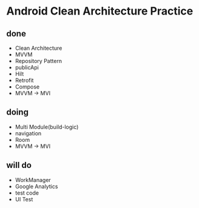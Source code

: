 # Android Clean Architecture Practice  

## done  
  - Clean Architecture  
  - MVVM  
  - Repository Pattern  
  - publicApi  
  - Hilt  
  - Retrofit  
  - Compose  
  - MVVM -> MVI  
  
## doing  
  - Multi Module(build-logic)  
  - navigation  
  - Room  
  - MVVM -> MVI  
  
## will do  
  - WorkManager  
  - Google Analytics
  - test code
  - UI Test
